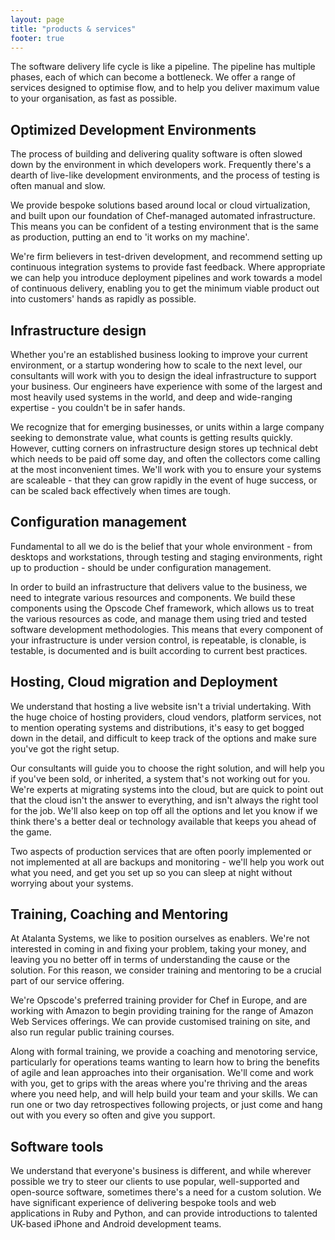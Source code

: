 ```yaml
---
layout: page
title: "products & services"
footer: true
---
```



The software delivery life cycle is like a pipeline. The pipeline has multiple phases, each of which can become a bottleneck. We offer a range of services designed to optimise flow, and to help you deliver maximum value to your organisation, as fast as possible.

## Optimized Development Environments
The process of building and delivering quality software is often slowed down by the environment in which developers work. Frequently there's a dearth of live-like development environments, and the process of testing is often manual and slow.

We provide bespoke solutions based around local or cloud virtualization, and built upon our foundation of Chef-managed automated infrastructure. This means you can be confident of a testing environment that is the same as production, putting an end to 'it works on my machine'.

We're firm believers in test-driven development, and recommend setting up continuous integration systems to provide fast feedback. Where appropriate we can help you introduce deployment pipelines and work towards a model of continuous delivery, enabling you to get the minimum viable product out into customers' hands as rapidly as possible.

## Infrastructure design
Whether you're an established business looking to improve your current environment, or a startup wondering how to scale to the next level, our consultants will work with you to design the ideal infrastructure to support your business. Our engineers have experience with some of the largest and most heavily used systems in the world, and deep and wide-ranging expertise - you couldn't be in safer hands.

We recognize that for emerging businesses, or units within a large company seeking to demonstrate value, what counts is getting results quickly. However, cutting corners on infrastructure design stores up technical debt which needs to be paid off some day, and often the collectors come calling at the most inconvenient times. We'll work with you to ensure your systems are scaleable - that they can grow rapidly in the event of huge success, or can be scaled back effectively when times are tough.

## Configuration management
Fundamental to all we do is the belief that your whole environment - from desktops and workstations, through testing and staging environments, right up to production - should be under configuration management.

In order to build an infrastructure that delivers value to the business, we need to integrate various resources and components. We build these components using the Opscode Chef framework, which allows us to treat the various resources as code, and manage them using tried and tested software development methodologies. This means that every component of your infrastructure is under version control, is repeatable, is clonable, is testable, is documented and is built according to current best practices.

## Hosting, Cloud migration and Deployment
We understand that hosting a live website isn't a trivial undertaking. With the huge choice of hosting providers, cloud vendors, platform services, not to mention operating systems and distributions, it's easy to get bogged down in the detail, and difficult to keep track of the options and make sure you've got the right setup.

Our consultants will guide you to choose the right solution, and will help you if you've been sold, or inherited, a system that's not working out for you. We're experts at migrating systems into the cloud, but are quick to point out that the cloud isn't the answer to everything, and isn't always the right tool for the job. We'll also keep on top off all the options and let you know if we think there's a better deal or technology available that keeps you ahead of the game.

Two aspects of production services that are often poorly implemented or not implemented at all are backups and monitoring - we'll help you work out what you need, and get you set up so you can sleep at night without worrying about your systems.

## Training, Coaching and Mentoring
At Atalanta Systems, we like to position ourselves as enablers. We're not interested in coming in and fixing your problem, taking your money, and leaving you no better off in terms of understanding the cause or the solution. For this reason, we consider training and mentoring to be a crucial part of our service offering.

We're Opscode's preferred training provider for Chef in Europe, and are working with Amazon to begin providing training for the range of Amazon Web Services offerings. We can provide customised training on site, and also run regular public training courses.

Along with formal training, we provide a coaching and menotoring service, particularly for operations teams wanting to learn how to bring the benefits of agile and lean approaches into their organisation. We'll come and work with you, get to grips with the areas where you're thriving and the areas where you need help, and will help build your team and your skills. We can run one or two day retrospectives following projects, or just come and hang out with you every so often and give you support.

## Software tools
We understand that everyone's business is different, and while wherever possible we try to steer our clients to use popular, well-supported and open-source software, sometimes there's a need for a custom solution. We have significant experience of delivering bespoke tools and web applications in Ruby and Python, and can provide introductions to talented UK-based iPhone and Android development teams.

